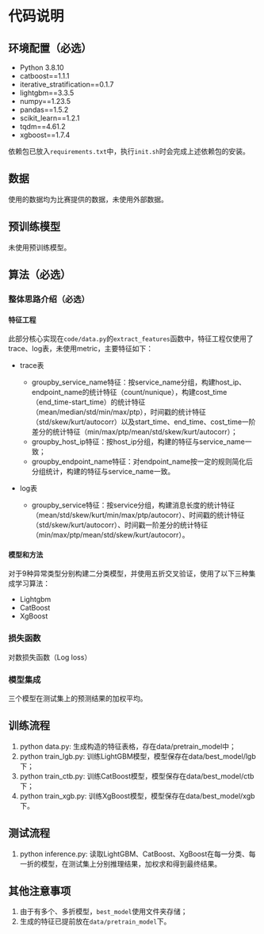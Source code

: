 # 代码说明

## 环境配置（必选）
- Python 3.8.10
- catboost==1.1.1
- iterative_stratification==0.1.7
- lightgbm==3.3.5
- numpy==1.23.5
- pandas==1.5.2
- scikit_learn==1.2.1
- tqdm==4.61.2
- xgboost==1.7.4

依赖包已放入`requirements.txt`中，执行`init.sh`时会完成上述依赖包的安装。

## 数据
使用的数据均为比赛提供的数据，未使用外部数据。

## 预训练模型
未使用预训练模型。

## 算法（必选）

### 整体思路介绍（必选）

#### 特征工程
此部分核心实现在`code/data.py`的`extract_features`函数中，特征工程仅使用了trace、log表，未使用metric，主要特征如下：
- trace表
    - groupby_service_name特征：按service_name分组，构建host_ip、endpoint_name的统计特征（count/nunique），构建cost_time（end_time-start_time）的统计特征（mean/median/std/min/max/ptp），时间戳的统计特征（std/skew/kurt/autocorr）以及start_time、end_time、cost_time一阶差分的统计特征（min/max/ptp/mean/std/skew/kurt/autocorr）；
    - groupby_host_ip特征：按host_ip分组，构建的特征与service_name一致；
    - groupby_endpoint_name特征：对endpoint_name按一定的规则简化后分组统计，构建的特征与service_name一致。
    
- log表
    - groupby_service特征：按service分组，构建消息长度的统计特征（mean/std/skew/kurt/min/max/ptp/autocorr）、时间戳的统计特征（std/skew/kurt/autocorr）、时间戳一阶差分的统计特征（min/max/ptp/mean/std/skew/kurt/autocorr）。


#### 模型和方法
对于9种异常类型分别构建二分类模型，并使用五折交叉验证，使用了以下三种集成学习算法：
- Lightgbm
- CatBoost
- XgBoost

### 损失函数
对数损失函数（Log loss）

### 模型集成
三个模型在测试集上的预测结果的加权平均。

## 训练流程
1. python data.py: 生成构造的特征表格，存在data/pretrain_model中；
2. python train_lgb.py: 训练LightGBM模型，模型保存在data/best_model/lgb下；
3. python train_ctb.py: 训练CatBoost模型，模型保存在data/best_model/ctb下；
4. python train_xgb.py: 训练XgBoost模型，模型保存在data/best_model/xgb下。

## 测试流程
1. python inference.py: 读取LightGBM、CatBoost、XgBoost在每一分类、每一折的模型，在测试集上分别推理结果，加权求和得到最终结果。

## 其他注意事项
1. 由于有多个、多折模型，`best_model`使用文件夹存储；
2. 生成的特征已提前放在`data/pretrain_model`下。
